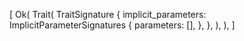 [
    Ok(
        Trait(
            TraitSignature {
                implicit_parameters: ImplicitParameterSignatures {
                    parameters: [],
                },
            },
        ),
    ),
]